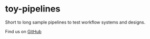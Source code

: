 # toy-pipelines

Short to long sample pipelines to test workflow systems and designs.

Find us on [GitHub](https://github.com/marcodelapierre/toy-pipelines)

